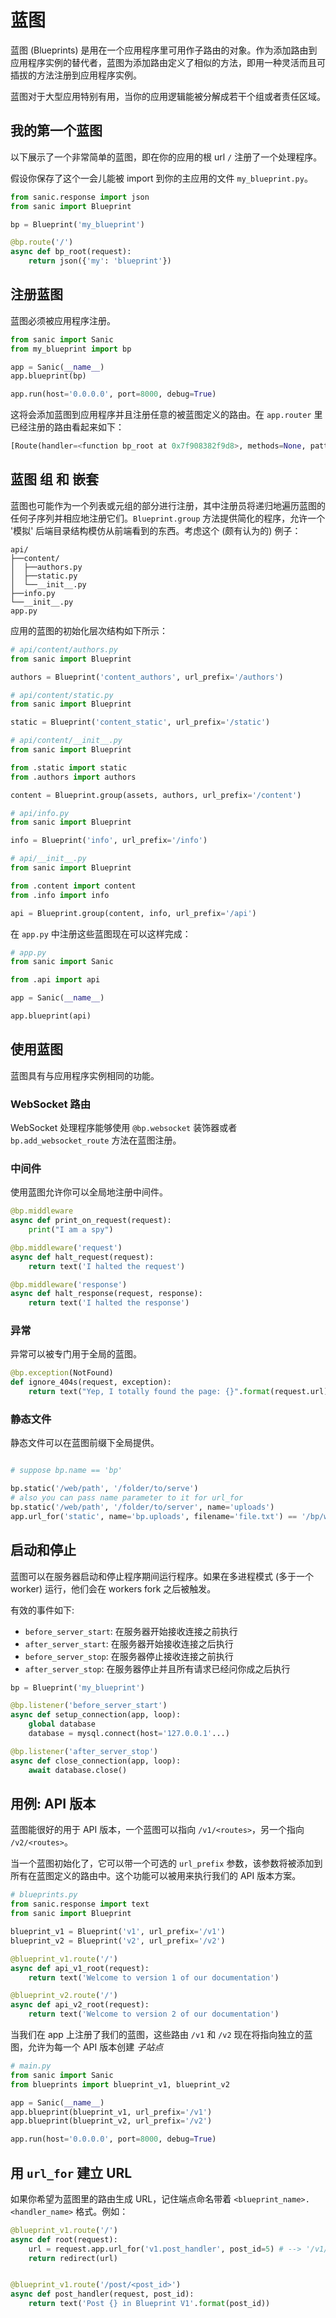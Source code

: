 # 蓝图

蓝图 (Blueprints) 是用在一个应用程序里可用作子路由的对象。作为添加路由到应用程序实例的替代者，蓝图为添加路由定义了相似的方法，即用一种灵活而且可插拔的方法注册到应用程序实例。

蓝图对于大型应用特别有用，当你的应用逻辑能被分解成若干个组或者责任区域。

## 我的第一个蓝图

以下展示了一个非常简单的蓝图，即在你的应用的根 url `/` 注册了一个处理程序。

假设你保存了这个一会儿能被 import 到你的主应用的文件 `my_blueprint.py`。

```python
from sanic.response import json
from sanic import Blueprint

bp = Blueprint('my_blueprint')

@bp.route('/')
async def bp_root(request):
    return json({'my': 'blueprint'})

```

## 注册蓝图

蓝图必须被应用程序注册。

```python
from sanic import Sanic
from my_blueprint import bp

app = Sanic(__name__)
app.blueprint(bp)

app.run(host='0.0.0.0', port=8000, debug=True)
```

这将会添加蓝图到应用程序并且注册任意的被蓝图定义的路由。在 `app.router` 里已经注册的路由看起来如下：

```python
[Route(handler=<function bp_root at 0x7f908382f9d8>, methods=None, pattern=re.compile('^/$'), parameters=[])]
```

## 蓝图 组 和 嵌套

蓝图也可能作为一个列表或元组的部分进行注册，其中注册员将递归地遍历蓝图的任何子序列并相应地注册它们。`Blueprint.group` 方法提供简化的程序，允许一个 '模拟' 后端目录结构模仿从前端看到的东西。考虑这个 (颇有认为的) 例子：

```
api/
├──content/
│  ├──authors.py
│  ├──static.py
│  └──__init__.py
├──info.py
└──__init__.py
app.py
```

应用的蓝图的初始化层次结构如下所示：

```python
# api/content/authors.py
from sanic import Blueprint

authors = Blueprint('content_authors', url_prefix='/authors')
```
```python
# api/content/static.py
from sanic import Blueprint

static = Blueprint('content_static', url_prefix='/static')
```
```python
# api/content/__init__.py
from sanic import Blueprint

from .static import static
from .authors import authors

content = Blueprint.group(assets, authors, url_prefix='/content')
```
```python
# api/info.py
from sanic import Blueprint

info = Blueprint('info', url_prefix='/info')
```
```python
# api/__init__.py
from sanic import Blueprint

from .content import content
from .info import info

api = Blueprint.group(content, info, url_prefix='/api')
```

在 `app.py` 中注册这些蓝图现在可以这样完成：

```python
# app.py
from sanic import Sanic

from .api import api

app = Sanic(__name__)

app.blueprint(api)
```

## 使用蓝图

蓝图具有与应用程序实例相同的功能。

### WebSocket 路由

WebSocket 处理程序能够使用 `@bp.websocket` 装饰器或者 `bp.add_websocket_route` 方法在蓝图注册。

### 中间件

使用蓝图允许你可以全局地注册中间件。

```python
@bp.middleware
async def print_on_request(request):
	print("I am a spy")

@bp.middleware('request')
async def halt_request(request):
	return text('I halted the request')

@bp.middleware('response')
async def halt_response(request, response):
	return text('I halted the response')
```

### 异常

异常可以被专门用于全局的蓝图。

```python
@bp.exception(NotFound)
def ignore_404s(request, exception):
	return text("Yep, I totally found the page: {}".format(request.url))
```

### 静态文件

静态文件可以在蓝图前缀下全局提供。

```python

# suppose bp.name == 'bp'

bp.static('/web/path', '/folder/to/serve')
# also you can pass name parameter to it for url_for
bp.static('/web/path', '/folder/to/server', name='uploads')
app.url_for('static', name='bp.uploads', filename='file.txt') == '/bp/web/path/file.txt'

```

## 启动和停止

蓝图可以在服务器启动和停止程序期间运行程序。如果在多进程模式 (多于一个 worker) 运行，他们会在 workers fork 之后被触发。

有效的事件如下:

- `before_server_start`: 在服务器开始接收连接之前执行
- `after_server_start`: 在服务器开始接收连接之后执行
- `before_server_stop`: 在服务器停止接收连接之前执行
- `after_server_stop`: 在服务器停止并且所有请求已经问你成之后执行

```python
bp = Blueprint('my_blueprint')

@bp.listener('before_server_start')
async def setup_connection(app, loop):
    global database
    database = mysql.connect(host='127.0.0.1'...)

@bp.listener('after_server_stop')
async def close_connection(app, loop):
    await database.close()
```

## 用例: API 版本

蓝图能很好的用于 API 版本，一个蓝图可以指向 `/v1/<routes>`，另一个指向 `/v2/<routes>`。

当一个蓝图初始化了，它可以带一个可选的 `url_prefix` 参数，该参数将被添加到所有在蓝图定义的路由中。这个功能可以被用来执行我们的 API 版本方案。

```python
# blueprints.py
from sanic.response import text
from sanic import Blueprint

blueprint_v1 = Blueprint('v1', url_prefix='/v1')
blueprint_v2 = Blueprint('v2', url_prefix='/v2')

@blueprint_v1.route('/')
async def api_v1_root(request):
    return text('Welcome to version 1 of our documentation')

@blueprint_v2.route('/')
async def api_v2_root(request):
    return text('Welcome to version 2 of our documentation')
```

当我们在 app 上注册了我们的蓝图，这些路由 `/v1` 和 `/v2` 现在将指向独立的蓝图，允许为每一个 API 版本创建 *子站点*

```python
# main.py
from sanic import Sanic
from blueprints import blueprint_v1, blueprint_v2

app = Sanic(__name__)
app.blueprint(blueprint_v1, url_prefix='/v1')
app.blueprint(blueprint_v2, url_prefix='/v2')

app.run(host='0.0.0.0', port=8000, debug=True)
```

## 用 `url_for` 建立 URL

如果你希望为蓝图里的路由生成 URL，记住端点命名带着 `<blueprint_name>.<handler_name>` 格式。例如：

```python
@blueprint_v1.route('/')
async def root(request):
    url = request.app.url_for('v1.post_handler', post_id=5) # --> '/v1/post/5'
    return redirect(url)


@blueprint_v1.route('/post/<post_id>')
async def post_handler(request, post_id):
    return text('Post {} in Blueprint V1'.format(post_id))
```
